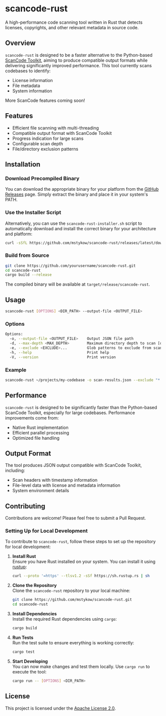 # scancode-rust

A high-performance code scanning tool written in Rust that detects licenses, copyrights, and other relevant metadata in source code.

## Overview

`scancode-rust` is designed to be a faster alternative to the Python-based [ScanCode Toolkit](https://github.com/nexB/scancode-toolkit), aiming to produce compatible output formats while delivering significantly improved performance. This tool currently scans codebases to identify:

- License information
- File metadata
- System information

More ScanCode features coming soon!

## Features

- Efficient file scanning with multi-threading
- Compatible output format with ScanCode Toolkit
- Progress indication for large scans
- Configurable scan depth
- File/directory exclusion patterns

## Installation

### Download Precompiled Binary

You can download the appropriate binary for your platform from the [GitHub Releases](https://github.com/mstykow/scancode-rust/releases) page. Simply extract the binary and place it in your system's PATH.

### Use the Installer Script

Alternatively, you can use the `scancode-rust-installer.sh` script to automatically download and install the correct binary for your architecture and platform:

```sh
curl -sSfL https://github.com/mstykow/scancode-rust/releases/latest/download/scancode-rust-installer.sh | sh
```

### Build from Source

```sh
git clone https://github.com/yourusername/scancode-rust.git
cd scancode-rust
cargo build --release
```

The compiled binary will be available at `target/release/scancode-rust`.

## Usage

```sh
scancode-rust [OPTIONS] <DIR_PATH> --output-file <OUTPUT_FILE>
```

### Options

```sh
Options:
  -o, --output-file <OUTPUT_FILE>    Output JSON file path
  -d, --max-depth <MAX_DEPTH>        Maximum directory depth to scan [default: 50]
  -e, --exclude <EXCLUDE>...         Glob patterns to exclude from scanning
  -h, --help                         Print help
  -V, --version                      Print version
```

### Example

```sh
scancode-rust ~/projects/my-codebase -o scan-results.json --exclude "*.git*" "target/*" "node_modules/*"
```

## Performance

`scancode-rust` is designed to be significantly faster than the Python-based ScanCode Toolkit, especially for large codebases. Performance improvements come from:

- Native Rust implementation
- Efficient parallel processing
- Optimized file handling

## Output Format

The tool produces JSON output compatible with ScanCode Toolkit, including:

- Scan headers with timestamp information
- File-level data with license and metadata information
- System environment details

## Contributing

Contributions are welcome! Please feel free to submit a Pull Request.

### Setting Up for Local Development

To contribute to `scancode-rust`, follow these steps to set up the repository for local development:

1. **Install Rust**  
   Ensure you have Rust installed on your system. You can install it using [rustup](https://rustup.rs/):

   ```sh
   curl --proto '=https' --tlsv1.2 -sSf https://sh.rustup.rs | sh
   ```

2. **Clone the Repository**  
   Clone the `scancode-rust` repository to your local machine:

   ```sh
   git clone https://github.com/mstykow/scancode-rust.git
   cd scancode-rust
   ```

3. **Install Dependencies**  
   Install the required Rust dependencies using `cargo`:

   ```sh
   cargo build
   ```

4. **Run Tests**  
   Run the test suite to ensure everything is working correctly:

   ```sh
   cargo test
   ```

5. **Start Developing**  
   You can now make changes and test them locally. Use `cargo run` to execute the tool:

   ```sh
   cargo run -- [OPTIONS] <DIR_PATH>
   ```

## License

This project is licensed under the [Apache License 2.0](https://www.apache.org/licenses/LICENSE-2.0).
